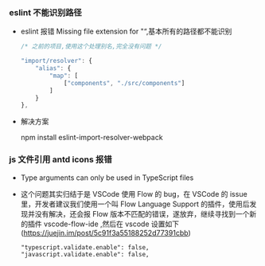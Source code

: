 <!--
 * @Author: 廉恒凯
 * @Date: 2019-12-29 12:52:51
 * @LastEditors: 廉恒凯
 * @LastEditTime: 2020-04-11 21:16:28
 * @Description: eslint常见报错总结
 -->

### eslint 不能识别路径

-   eslint 报错 Missing file extension for "“,基本所有的路径都不能识别

    ```javascript
    /* 之前的项目,使用这个处理别名,完全没有问题 */

    "import/resolver": {
        "alias": {
            "map": [
                ["components", "./src/components"]
            ]
        }
    },
    ```

-   解决方案

    npm install eslint-import-resolver-webpack

### js 文件引用 antd icons 报错

-   Type arguments can only be used in TypeScript files

*   这个问题其实归结于是 VSCode 使用 Flow 的 bug，在 VSCode 的 issue 里，开发者建议我们使用一个叫 Flow Language Support 的插件，使用后发现并没有解决，还会报 Flow 版本不匹配的错误，遂放弃，继续寻找到一个新的插件 vscode-flow-ide ,然后在 vscode 设置如下(https://juejin.im/post/5c91f3a55188252d77391cbb)

    ```
    "typescript.validate.enable": false,
    "javascript.validate.enable": false,
    ```
